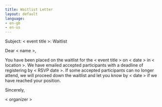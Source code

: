 ```yaml
---
title: Waitlist Letter
layout: default
language:
- en-gb
- en-us
---
```

Subject: < event title >: Waitlist

Dear < name >,

You have been placed on the waitlist for the < event title > on < date > in < location >. We have emailed accepted participants with a deadline of registering by < RSVP date >. If some accepted participants can no longer attend, we will proceed down the waitlist and let you know by < date > if we have reached your position.

Sincerely,

< organizer >